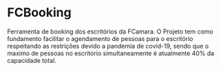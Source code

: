 # FCBooking
Ferramenta de booking dos escritórios da FCamara.
O Projeto tem como fundamento facilitar o agendamento de pessoas para o escritório respeitando as restrições devido a pandemia de covid-19, sendo que o maximo de pessoas no escritorio simultaneamente é atualmente 40% da capacidade total.